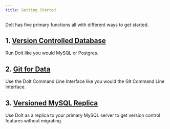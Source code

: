 ```yaml
---
title: Getting Started
---
```


Dolt has five primary functions all with different ways to get started.

## 1. [Version Controlled Database](./getting-started/database.md)

Run Dolt like you would MySQL or Postgres.

## 2. [Git for Data](./getting-started/git-for-data.md)

Use the Dolt Command Line Interface like you would the Git Command Line Interface.

## 3. [Versioned MySQL Replica](./getting-started/versioned-mysql-replica.md)

Use Dolt as a replica to your primary MySQL server to get version control features without migrating.